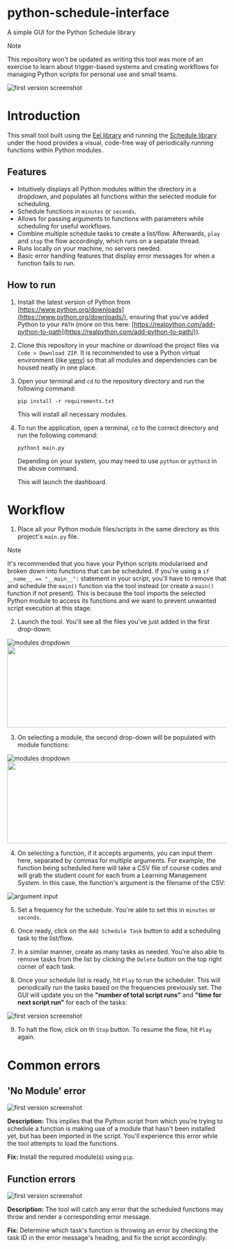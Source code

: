 # python-schedule-interface
A simple GUI for the Python Schedule library

> [!NOTE]
> This repository won't be updated as writing this tool was more of an exercise to learn about trigger-based systems and creating 
> workflows for managing Python scripts for personal use and small teams.

![first version screenshot](/git_assets/main_grab.png)

# Introduction
This small tool built using the [Eel library](https://github.com/python-eel/Eel) and running the [Schedule library](https://github.com/dbader/schedule) under the hood provides a visual, code-free way of periodically running functions within Python modules. 

## Features
- Intuitively displays all Python modules within the directory in a dropdown, and populates all functions within the selected module for scheduling. 
- Schedule functions in `minutes` or `seconds`. 
- Allows for passing arguments to functions with parameters while scheduling for useful workflows. 
- Combine multiple schedule tasks to create a list/flow. Afterwards, `play` and `stop` the flow accordingly, which runs on a sepatate thread.
- Runs locally on your machine, no servers needed.  
- Basic error handling features that display error messages for when a function fails to run. 

## How to run
1. Install the latest version of Python from [https://www.python.org/downloads](https://www.python.org/downloads/), ensuring that you've added Python to your `PATH` (more on this here: [https://realpython.com/add-python-to-path](https://realpython.com/add-python-to-path/)). 

2. Clone this repository in your machine or download the project files via `Code > Download ZIP`. It is recommended to use a Python virtual environment (like [venv](https://docs.python.org/3/library/venv.html)) so that all modules and dependencies can be housed neatly in one place.

3. Open your terminal and `cd` to the repository directory and run the following command:

    ```
    pip install -r requirements.txt
    ```

    This will install all necessary modules. 

4. To run the application, open a terminal, `cd` to the correct directory and run the following command:

    ```
    python3 main.py
    ```

    Depending on your system, you may need to use `python` or `python3` in the above command. 

    This will launch the dashboard. 


# Workflow
1. Place all your Python module files/scripts in the same directory as this project's `main.py` file. 

> [!NOTE]
> It's recommended that you have your Python scripts modularised and broken down into functions that can be scheduled. 
> If you're using a `if __name__ == "__main__":` statement in your script, you'll have to remove that and schedule the `main()`
> function via the tool instead (or create a `main()` function if not present). This is because the tool imports the selected Python 
> module to access its functions and we want to prevent unwanted script execution at this stage. 

2. Launch the tool. You'll see all the files you've just added in the first drop-down:

![modules dropdown](/git_assets/workflow_1.png)
<img src="/git_assets/workflow_1.png" width="588" height="186" />

3. On selecting a module, the second drop-down will be populated with module functions:

![modules dropdown](/git_assets/workflow_2.png)
<img src="/git_assets/workflow_2.png" width="588" height="186" />

4. On selecting a function, if it accepts arguments, you can input them here, separated by commas for multiple arguments. For example, the function being scheduled here will take a CSV file of course codes and will grab the student count for each from a Learning Management System. In this case, the function's argument is the filename of the CSV:
 
 ![argument input](/git_assets/workflow_3.png)

 5. Set a frequency for the schedule. You're able to set this in `minutes` or `seconds`. 

 6. Once ready, click on the `Add Schedule Task` button to add a scheduling task to the list/flow. 

 7. In a similar manner, create as many tasks as needed. You're also able to remove tasks from the list by clicking the `Delete` button 
 on the top right corner of each task. 

 8. Once your schedule list is ready, hit `Play` to run the scheduler. This will periodically run the tasks based on the frequencies previously set. The GUI will update you on the **"number of total script runs"** and **"time for next script run"** for each of the tasks:

 ![first version screenshot](/git_assets/workflow_4.png)

 9. To halt the flow, click on th `Stop` button. To resume the flow, hit `Play` again. 


# Common errors

## 'No Module' error

![first version screenshot](/git_assets/error_1.png)

**Description:** This implies that the Python script from which you're trying to schedule a function is making use of a module that hasn't been installed yet, but has been imported in the script. You'll experience this error while the tool attempts to load the functions. 

**Fix:** Install the required module(s) using `pip`. 


## Function errors

![first version screenshot](/git_assets/error_2.png)

**Description:** The tool will catch any error that the scheduled functions may throw and render a corresponding error message.  

**Fix:** Determine which task's function is throwing an error by checking the task ID in the error message's heading, and fix the script accordingly. 


